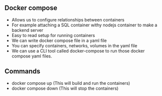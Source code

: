 ## Docker compose

- Allows us to configure relationships between containers
- For example attaching a SQL container withy nodejs container to make a backend server
- Easy to read setup for running containers
- We can write docker compose file in a yaml file
- You can specify containers, networks, volumes in the yaml file
- We can use a CLI tool called docker-compose to run those docker compose yaml files.

## Commands

- docker compose up (This will build and run the containers)
- docker compose down (This will stop the containers)
